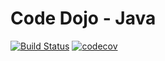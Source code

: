 # Code Dojo - Java

[![Build Status](https://travis-ci.org/ddubson/code-dojo-java.svg?branch=master)](https://travis-ci.org/ddubson/code-dojo-java)
[![codecov](https://codecov.io/gh/ddubson/code-dojo-java/branch/master/graph/badge.svg)](https://codecov.io/gh/ddubson/code-dojo-java)
